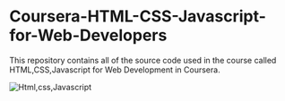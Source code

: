 # Coursera-HTML-CSS-Javascript-for-Web-Developers

This repository contains all of the source code used in the course called HTML,CSS,Javascript for Web Development in Coursera.

![Html,css,Javascript](https://user-images.githubusercontent.com/85625961/200212860-a73dfe03-a69b-4f8c-befb-b3da9a79207f.png)
